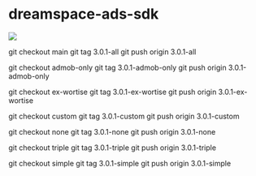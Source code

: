 # dreamspace-ads-sdk

[![](https://jitpack.io/v/dream-space/dreamspace-ads-sdk.svg)](https://jitpack.io/#dream-space/dreamspace-ads-sdk)


git checkout main
git tag 3.0.1-all
git push origin 3.0.1-all

git checkout admob-only
git tag 3.0.1-admob-only
git push origin 3.0.1-admob-only

git checkout ex-wortise
git tag 3.0.1-ex-wortise
git push origin 3.0.1-ex-wortise

git checkout custom
git tag 3.0.1-custom
git push origin 3.0.1-custom

git checkout none
git tag 3.0.1-none
git push origin 3.0.1-none

git checkout triple
git tag 3.0.1-triple
git push origin 3.0.1-triple

git checkout simple
git tag 3.0.1-simple
git push origin 3.0.1-simple
